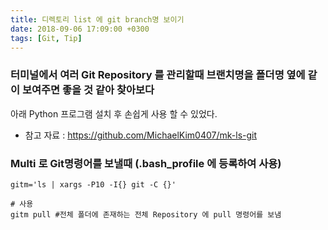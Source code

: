 ```yaml
---
title: 디렉토리 list 에 git branch명 보이기
date: 2018-09-06 17:09:00 +0300
tags: [Git, Tip]
---
```


### 터미널에서 여러 Git Repository 를 관리할때 브랜치명을 폴더명 옆에 같이 보여주면 좋을 것 같아 찾아보다
아래 Python 프로그램 설치 후 손쉽게 사용 할 수 있었다.
- 참고 자료 : https://github.com/MichaelKim0407/mk-ls-git

### Multi 로 Git명령어를 보낼때 (.bash_profile 에 등록하여 사용)
    gitm='ls | xargs -P10 -I{} git -C {}'
    
    # 사용
    gitm pull #전체 폴더에 존재하는 전체 Repository 에 pull 명령어를 보냄
   